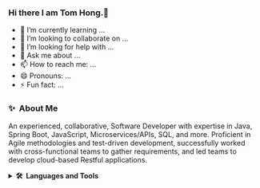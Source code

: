 ### Hi there I am Tom Hong.👋

<!--
**TomYYHong/TomYYHong** is a ✨ _special_ ✨ repository because its `README.md` (this file) appears on your GitHub profile.

Here are some ideas to get you started:
-->
<!-- - 🔭 I’m currently working on building a react project with Node.js -->
- 🌱 I’m currently learning ...
- 👯 I’m looking to collaborate on ...
- 🤔 I’m looking for help with ...
- 💬 Ask me about ...
- 📫 How to reach me: ...
- 😄 Pronouns: ...
- ⚡ Fun fact: ...
  


### ✨&nbsp; About Me
An experienced, collaborative, Software Developer with expertise in Java, Spring Boot, JavaScript, Microservices/APIs, SQL, and more. Proficient in Agile methodologies and test-driven development, successfully worked with cross-functional teams to gather requirements, and led teams to develop cloud-based Restful applications.

<details>
  <summary><b>🛠️&nbsp;&nbsp;Languages&nbsp;and&nbsp;Tools</b></summary>
  <br/>
  <p align="left"><img src="https://angular.io/assets/images/logos/angular/angular.svg" alt="angular" width="40" height="40"/> 
  <img src="https://github.com/TomYYHong/TomYYHong/assets/56811243/e7fb47da-2430-47a1-8c3b-fd539bc348cc)" alt="angular" width="40" height="40"/> 


</details>



